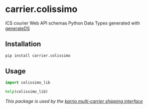 # carrier.colissimo

ICS courier Web API schemas Python Data Types generated with [generateDS](http://www.davekuhlman.org/generateDS.html)

## Installation

```bash
pip install carrier.colissimo
```

## Usage

```python
import colissimo_lib

help(colissimo_lib)
```

*This package is used by the [karrio multi-carrier shipping interface](https://github.com/karrioapi/karrio)*
